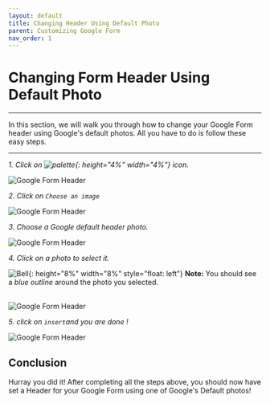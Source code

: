 ```yaml
---
layout: default
title: Changing Header Using Default Photo
parent: Customizing Google Form
nav_order: 1
---
```


# Changing Form Header Using Default Photo

---

In this section, we will walk you through how to change your Google Form header using Google's default photos. All you have to do is follow these easy steps.

---

*1. Click on ![palette](https://github.com/kevtrng/Google-Forms-Guide/blob/gh-pages/docs/images/icons/paint-palette.png?raw=true){: height="4%" width="4%"} icon.*

![Google Form Header](https://github.com/kevtrng/Google-Forms-Guide/blob/gh-pages/docs/images/customizingForm/1_changing_header.png?raw=true)

*2. Click on `Choose an image`*

![Google Form Header](https://github.com/kevtrng/Google-Forms-Guide/blob/gh-pages/docs/images/customizingForm/2_changing_header.png?raw=true)

*3. Choose a Google default header photo.*

![Google Form Header](https://github.com/kevtrng/Google-Forms-Guide/blob/gh-pages/docs/images/customizingForm/3_changing_header.png?raw=true)

*4. Click on a photo to select it.*

![Bell](https://github.com/kevtrng/Google-Forms-Guide/blob/gh-pages/docs/images/icons/bell.png?raw=true){: height="8%" width="8%" style="float: left"}
**Note:** You should see a _blue outline_ around the photo you selected.
<br />
<br />

![Google Form Header](https://github.com/kevtrng/Google-Forms-Guide/blob/gh-pages/docs/images/customizingForm/4_changing_header.png?raw=true)

*5. click on `insert`and you are done !*

![Google Form Header](https://github.com/kevtrng/Google-Forms-Guide/blob/gh-pages/docs/images/customizingForm/5_changing_header.png?raw=true)

## Conclusion

Hurray you did it!
After completing all the steps above, you should now have set a Header for your Google Form using one of Google's Default photos!